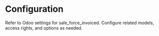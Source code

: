 # Configuration

Refer to Odoo settings for sale_force_invoiced. Configure related models, access rights, and options as needed.
